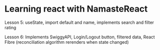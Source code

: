 # Learning react with NamasteReact

Lesson 5: useState, import default and name, implements search and filter rating

Lesson 6: Implements SwiggyAPI, Login/Logout button, filtered data, React Fibre (reconciliation algorithm rerenders when state changed)